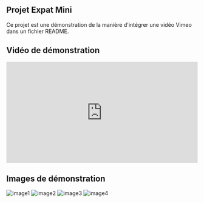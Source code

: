 ## Projet Expat Mini

Ce projet est une démonstration de la manière d'intégrer une vidéo Vimeo dans un fichier README.

## Vidéo de démonstration

<div style="padding:52.5% 0 0 0;position:relative;">
  <iframe src="https://player.vimeo.com/video/956780396?badge=0&amp;autopause=0&amp;player_id=0&amp;app_id=58479" 
          frameborder="0" 
          allow="autoplay; fullscreen; picture-in-picture; clipboard-write" 
          style="position:absolute;top:0;left:0;width:100%;height:100%;" 
          title="expat mini projet">
  </iframe>
</div>


## Images de démonstration

![image1](https://github.com/atn976/expat/assets/119575129/ab30ef43-6e02-44ad-864c-1c1c94b5e2a1)
![image2](https://github.com/atn976/expat/assets/119575129/783fbdd0-e165-4685-88d9-97a025d403b2)
![image3](https://github.com/atn976/expat/assets/119575129/afdfe754-9876-4fa9-818b-476056c6297b)
![image4](https://github.com/atn976/expat/assets/119575129/0a0e3a77-7599-432f-8549-083f9ab7240e)
